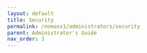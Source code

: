 ```yaml
---
layout: default
title: Security
permalink: /nomasx1/administrators/security
parent: Administrator's Guide
nav_order: 3
---
```


